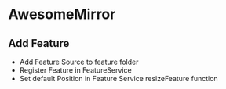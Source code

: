 # AwesomeMirror

## Add Feature
- Add Feature Source to feature folder
- Register Feature in FeatureService
- Set default Position in Feature Service resizeFeature function
